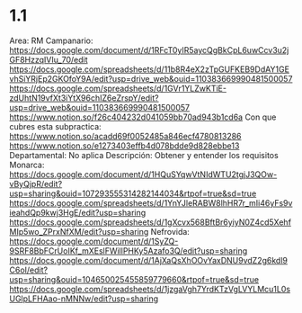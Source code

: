 # 1.1

Area: RM
Campanario: https://docs.google.com/document/d/1RFcT0yIR5aycQgBkCpL6uwCcv3u2jGF8HzzqIVIu_70/edit
https://docs.google.com/spreadsheets/d/11b8R4eX2zTpGUFKEB9DdAY1GEvhSiYRjEp2GKOfoY9A/edit?usp=drive_web&ouid=110383669990481500057
https://docs.google.com/spreadsheets/d/1GVr1YLZwKTiE-zdUhtN19vfXt3iYtX96chIZ6eZrspY/edit?usp=drive_web&ouid=110383669990481500057
https://www.notion.so/f26c404232d041059bb70ad943b1cd6a 
Con que cubres esta subpractica: https://www.notion.so/acadd69f0052485a846ecf4780813286 
https://www.notion.so/e1273403effb4d078bdde9d828ebbe13 
Departamental: No aplica
Descripción: Obtener y entender los requisitos
Monarca: https://docs.google.com/document/d/1HQuSYqwVtNIdWTU2tgjJ3QOw-vByQjpR/edit?usp=sharing&ouid=107293555314282144034&rtpof=true&sd=true
https://docs.google.com/spreadsheets/d/1YnYJleRABW8lhHR7r_mIi46yFs9vieahdQp9kwj3HgE/edit?usp=sharing
https://docs.google.com/spreadsheets/d/1gXcvx568BftBr6yiyN0Z4cd5XehfMIp5wo_ZPrxNfXM/edit?usp=sharing
Nefrovida: https://docs.google.com/document/d/1SyZQ-9SRF8BbFCrUoIKf_mXEslFWillPHKy5Azafo3Q/edit?usp=sharing
https://docs.google.com/document/d/1AjXaQsXhOOvYaxDNU9vdZ2g6kdl9C6oI/edit?usp=sharing&ouid=104650025455859779660&rtpof=true&sd=true
https://docs.google.com/spreadsheets/d/1jzgaVgh7YrdKTzVgLVYLMcu1L0sUGlpLFHAao-nMNNw/edit?usp=sharing